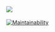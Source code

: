 # ![](https://i.imgur.com/GH4mQZi.png)

[![Maintainability](https://api.codeclimate.com/v1/badges/02038cb44675b6547994/maintainability)](https://codeclimate.com/github/phphacks/zend-mvc-acl/maintainability)
